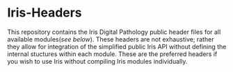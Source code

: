 # Iris-Headers

This repository contains the Iris Digital Pathology public header files for all available modules(*see below*). These headers are not exhaustive; rather they allow for integration of the simplified public Iris API without defining the internal stuctures within each module. These are the preferred headers if you wish to use Iris without compiling Iris modules individually.

